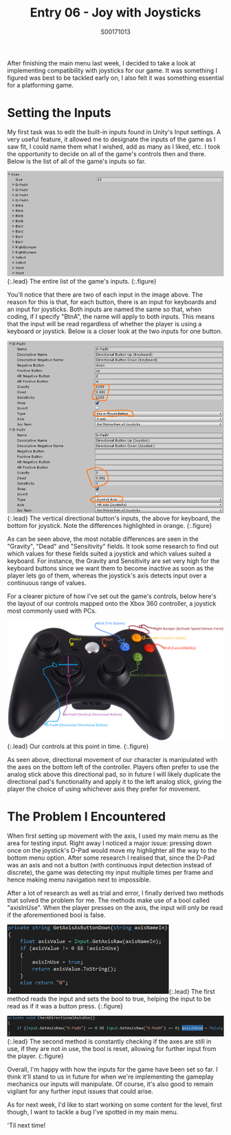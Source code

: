 ﻿---
layout: post
title: Entry 06 - Joy with Joysticks
description: >
  My sixth post, where I go into my experience setting up the inputs for this game.
author: S00171013
---

After finishing the main menu last week, I decided to take a look at implementing compatibility with 
joysticks for our game. It was something I figured was best to be tackled early on, I also felt it 
was something essential for a platforming game.

# Setting the Inputs

My first task was to edit the built-in inputs found in Unity's Input settings. A very useful feature,
it allowed me to designate the inputs of the game as I saw fit, I could name them what I wished, add
as many as I liked, etc. I took the opportunity to decide on all of the game's controls then and there.
Below is the list of all of the game's inputs so far.

![All inputs](/assets/img/post_images/jack_images/week-6-all-inputs.png){:.lead}
The entire list of the game's inputs.
{:.figure}

You'll notice that there are two of each input in the image above. The reason for this is that, for
each button, there is an input for keyboards and an input for joysticks. Both inputs are named the
same so that, when coding, if I specify "BtnA", the name will apply to both inputs. This means that
the input will be read regardless of whether the player is using a keyboard or joystick. Below is a
closer look at the two inputs for one button.

![All inputs](/assets/img/post_images/jack_images/week-6-keyboard-vs-joystick.png){:.lead}
The vertical directional button's inputs, the above for keyboard, the bottom for joystick. Note the differences highlighted in orange.
{:.figure}

As can be seen above, the most notable differences are seen in the "Gravity", "Dead" and "Sensitivity"
fields. It took some research to find out which values for these fields suited a joystick and which 
values suited a keyboard. For instance, the Gravity and Sensitivity are set very high for the keyboard buttons
since we want them to become inactive as soon as the player lets go of them, whereas the joystick's axis detects
input over a continuous range of values.

For a clearer picture of how I've set out the game's controls, below here's the layout of our controls mapped
onto the Xbox 360 controller, a joystick most commonly used with PCs.

![360 Controller Layout](/assets/img/post_images/jack_images/week-6-gamepad-layout.png){:.lead}
Our controls at this point in time.
{:.figure}

As seen above, directional movement of our character is manipulated with the axes on the bottom left of the 
controller. Players often prefer to use the analog stick above this directional pad, so in future I will likely
duplicate the directional pad's functionality and apply it to the left analog stick, giving the player the choice 
of using whichever axis they prefer for movement.

# The Problem I Encountered

When first setting up movement with the axis, I used my main menu as the area for testing input. Right away I noticed
a major issue: pressing down once on the joystick's D-Pad would move my highlighter all the way to the bottom menu option.
After some research I realised that, since the D-Pad was an axis and not a button (with continuous input detection instead
of discrete), the game was detecting my input multiple times per frame and hence making menu navigation next to 
impossible.

After a lot of research as well as trial and error, I finally derived two methods that solved the problem for me.
The methods make use of a bool called "axisInUse". When the player presses on the axis, the input will only be read if
the aforementioned bool is false. 

![Checking Axis Input as a Button Press](/assets/img/post_images/jack_images/week-6-axis-as-button-method.png){:.lead}
The first method reads the input and sets the bool to true, helping the input to be read as if it was a button press.
{:.figure}

![Checking Axis Input](/assets/img/post_images/jack_images/week-6-check-axis-use-method.png){:.lead}
The second method is constantly checking if the axes are still in use, if they are not in use, the bool is reset, allowing for further input from the player.
{:.figure}

Overall, I'm happy with how the inputs for the game have been set so far. I think it'll stand to us in future for when we're implementing
the gameplay mechanics our inputs will manipulate. Of course, it's also good to remain vigilant for any further input issues that could arise.

As for next week, I'd like to start working on some content for the level, first though, I want to tackle a bug I've spotted in my main menu.

'Til next time!